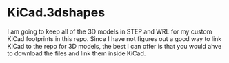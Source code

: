 # KiCad.3dshapes
I am going to keep all of the 3D models in STEP and WRL for my custom KiCad footprints in this repo. Since I have not figures out a good way to link KiCad to the repo for 3D models, the best I can offer is that you would ahve to download the files and link them inside KiCad.
